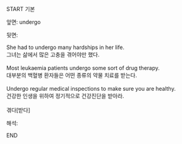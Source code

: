 START
기본

앞면:
undergo


뒷면:
<div>She had to undergo many hardships in her life. </div><div>그녀는 삶에서 많은 고충을 겪어야만 했다.</div><div><br></div><div>Most leukaemia patients undergo some sort of drug therapy. </div><div><div>대부분의 백혈병 환자들은 어떤 종류의 약물 치료를 받는다.</div></div><div><br></div><div><div>Undergo regular medical inspections to make sure you are healthy. </div><div><div>건강한 인생을 위하여 정기적으로 건강진단을 받아라.</div></div></div><div><br></div><div>겪다[받다]<br></div>


해석:

END
